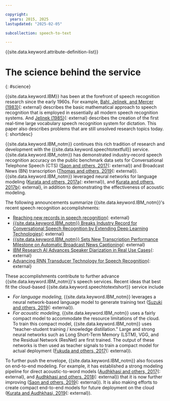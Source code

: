 ```yaml
---

copyright:
  years: 2015, 2025
lastupdated: "2025-02-05"

subcollection: speech-to-text

---
```


{{site.data.keyword.attribute-definition-list}}

# The science behind the service
{: #science}

{{site.data.keyword.IBM}} has been at the forefront of speech recognition research since the early 1960s. For example, [Bahl, Jelinek, and Mercer (1983)](https://ieeexplore.ieee.org/document/4767370){: external} describes the basic mathematical approach to speech recognition that is employed in essentially all modern speech recognition systems. And [Jelinek (1985)](https://ieeexplore.ieee.org/document/1457611){: external} describes the creation of the first real-time large vocabulary speech recognition system for dictation. This paper also describes problems that are still unsolved research topics today.
{: shortdesc}

{{site.data.keyword.IBM_notm}} continues this rich tradition of research and development with the {{site.data.keyword.speechtotextfull}} service. {{site.data.keyword.IBM_notm}} has demonstrated industry-record speech recognition accuracy on the public benchmark data sets for Conversational Telephone Speech (CTS) ([Saon and others, 2017](https://www.isca-speech.org/archive_v0/Interspeech_2017/pdfs/0405.PDF){: external}) and Broadcast News (BN) transcription ([Thomas and others, 2019](http://arxiv.org/pdf/1904.13258){: external}). {{site.data.keyword.IBM_notm}} leveraged neural networks for language modeling ([Kurata and others, 2017a](https://www.isca-speech.org/archive_v0/Interspeech_2017/pdfs/0723.PDF){: external}), and [Kurata and others, 2017b](http://arxiv.org/pdf/1709.06436){: external}, in addition to demonstrating the effectiveness of acoustic modeling.

The following announcements summarize {{site.data.keyword.IBM_notm}}'s recent speech recognition accomplishments:

-   [Reaching new records in speech recognition](https://www.ibm.com/products/speech-to-text){: external}
-   [{{site.data.keyword.IBM_notm}} Breaks Industry Record for Conversational Speech Recognition by Extending Deep Learning Technologies](https://newsroom.ibm.com/){: external}
-   [{{site.data.keyword.IBM_notm}} Sets New Transcription Performance Milestone on Automatic Broadcast News Captioning](https://research.ibm.com/blog){: external}
-   [IBM Research AI Advances Speaker Diarization in Real Use Cases](https://research.ibm.com/blog){: external}
-   [Advancing RNN Transducer Technology for Speech Recognition](https://arxiv.org/abs/2103.09935){: external}

These accomplishments contribute to further advance {{site.data.keyword.IBM_notm}}'s speech services. Recent ideas that best fit the cloud-based {{site.data.keyword.speechtotextshort}} service include

-   *For language modeling,* {{site.data.keyword.IBM_notm}} leverages a neural network-based language model to generate training text ([Suzuki and others, 2019](https://ieeexplore.ieee.org/document/8683481){: external}).
-   *For acoustic modeling,* {{site.data.keyword.IBM_notm}} uses a fairly compact model to accommodate the resource limitations of the cloud. To train this compact model, {{site.data.keyword.IBM_notm}} uses "teacher-student training / knowledge distillation." Large and strong neural networks such as Long Short-Term Memory (LSTM), VGG, and the Residual Network (ResNet) are first trained. The output of these networks is then used as teacher signals to train a compact model for actual deployment ([Fukuda and others, 2017](https://www.isca-speech.org/archive_v0/Interspeech_2017/pdfs/0614.PDF){: external}).

To further push the envelope, {{site.data.keyword.IBM_notm}} also focuses on end-to-end modeling. For example, it has established a strong modeling pipeline for direct acoustic-to-word models ([Audhkhasi and others, 2017](https://www.isca-speech.org/archive_v0/Interspeech_2017/pdfs/0546.PDF){: external}, and [Audhkhasi and others, 2018](http://arxiv.org/pdf/1712.03133){: external}) that it is now further improving ([Saon and others, 2019](https://ieeexplore.ieee.org/document/8683706){: external}). It is also making efforts to create compact end-to-end models for future deployment on the cloud ([Kurata and Audhkhasi, 2019](http://arxiv.org/pdf/1904.08311){: external}).
